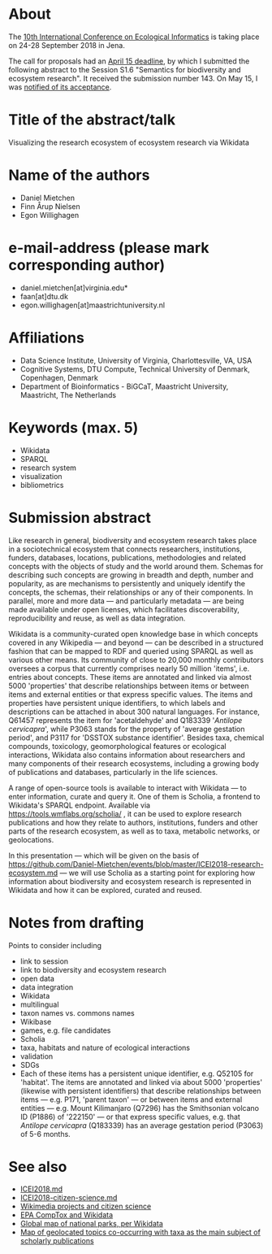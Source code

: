# About

The [10th International Conference on Ecological Informatics](http://icei2018.uni-jena.de/) is taking place on 24-28 September 2018 in Jena.

The call for proposals had an [April 15 deadline](http://icei2018.uni-jena.de/calls/), by which I submitted the following abstract to the Session S1.6 "Semantics for biodiversity and ecosystem research". It received the submission number 143. On May 15, I was [notified of its acceptance](https://github.com/Daniel-Mietchen/events/issues/339#issuecomment-389138931).

# Title of the abstract/talk

Visualizing the research ecosystem of ecosystem research via Wikidata

# Name of the authors

* Daniel Mietchen
* Finn Årup Nielsen
* Egon Willighagen

# e-mail-address (please mark corresponding author)

* daniel.mietchen[at]virginia.edu*
* faan[at]dtu.dk
* egon.willighagen[at]maastrichtuniversity.nl

# Affiliations

* Data Science Institute, University of Virginia, Charlottesville, VA, USA
* Cognitive Systems, DTU Compute, Technical University of Denmark, Copenhagen, Denmark
* Department of Bioinformatics - BiGCaT, Maastricht University, Maastricht, The Netherlands

# Keywords (max. 5)

- Wikidata
- SPARQL
- research system
- visualization
- bibliometrics

# Submission abstract

Like research in general, biodiversity and ecosystem research takes place in a sociotechnical ecosystem that connects researchers, institutions, funders, databases, locations, publications, methodologies and related concepts with the objects of study and the world around them. Schemas for describing such concepts are growing in breadth and depth, number and popularity, as are mechanisms to persistently and uniquely identify the concepts, the schemas, their relationships or any of their components. In parallel, more and more data &mdash; and particularly metadata &mdash; are being made available under open licenses, which facilitates discoverability, reproducibility and reuse, as well as data integration.

Wikidata is a community-curated open knowledge base in which concepts covered in any Wikipedia &mdash; and beyond &mdash; can be described in a structured fashion that can be mapped to RDF and queried using SPARQL as well as various other means. Its community of close to 20,000 monthly contributors oversees a corpus that currently comprises nearly 50 million 'items', i.e. entries about concepts. These items are annotated and linked via almost 5000 'properties' that describe relationships between items or between items and external entities or that express specific values. The items and properties have persistent unique identifiers, to which labels and descriptions can be attached in about 300 natural languages. For instance, Q61457 represents the item for 'acetaldehyde' and Q183339 '*Antilope cervicapra*', while P3063 stands for the property of 'average gestation period', and P3117 for 'DSSTOX substance identifier'. Besides taxa, chemical compounds, toxicology, geomorphological features or ecological interactions, Wikidata also contains information about researchers and many components of their research ecosystems, including a growing body of publications and databases, particularly in the life sciences.

A range of open-source tools is available to interact with Wikidata &mdash; to enter information, curate and query it. One of them is Scholia, a frontend to Wikidata's SPARQL endpoint. Available via https://tools.wmflabs.org/scholia/ , it can be used to explore research publications and how they relate to authors, institutions, funders and other parts of the research ecosystem, as well as to taxa, metabolic networks, or geolocations. 

In this presentation &mdash; which will be given on the basis of https://github.com/Daniel-Mietchen/events/blob/master/ICEI2018-research-ecosystem.md &mdash; we will use Scholia as a starting point for exploring how information about biodiversity and ecosystem research is represented in Wikidata and how it can be explored, curated and reused.

# Notes from drafting
Points to consider including
- link to session
- link to biodiversity and ecosystem research
- open data
- data integration
- Wikidata
- multilingual
- taxon names vs. commons names
- Wikibase
- games, e.g. file candidates
- Scholia
- taxa, habitats and nature of ecological interactions
- validation
- SDGs
- Each of these items has a persistent unique identifier, e.g. Q52105 for 'habitat'. The items are annotated and linked via about 5000 'properties' (likewise with persistent identifiers) that describe relationships between items &mdash; e.g. P171, 'parent taxon' &mdash; or between items and external entities &mdash; e.g. Mount Kilimanjaro (Q7296) has the Smithsonian volcano ID (P1886) of '222150' &mdash; or that express specific values, e.g. that *Antilope cervicapra* (Q183339) has an average gestation period (P3063) of 5-6 months.

# See also 

* [ICEI2018.md](ICEI2018.md)
* [ICEI2018-citizen-science.md](ICEI2018-citizen-science.md)
* [Wikimedia projects and citizen science](https://www.wikidata.org/wiki/User:Daniel_Mietchen/ECSA_2018)
* [EPA CompTox and Wikidata](http://chem-bla-ics.blogspot.bg/2017/01/epa-comptox-dashboard-ids-in-wikidata.html)
* [Global map of national parks, per Wikidata](https://twitter.com/SciHiBlog/status/987984942050217984)
* [Map of geolocated topics co-occurring with taxa as the main subject of scholarly publications](https://query.wikidata.org/#%23defaultView%3AMap%0ASELECT%0A%20%20%3Flocation%20%3FlocationLabel%0A%20%20%3Fgeo%0A%20%20%3Fexample_work%20%3Fexample_workLabel%0AWITH%20%7B%0A%20%20SELECT%0A%20%20%20%20%3Flocation%20%3Fgeo%0A%20%20%20%20%28SAMPLE%28%3Fwork%29%20AS%20%3Fexample_work%29%0A%20%20WHERE%20%7B%0A%20%20%20%20%23%20Find%20works%20that%20are%20marked%20with%20main%20subject%20of%20the%20topic.%0A%20%20%20%20%3Fwork%20wdt%3AP921%20%3Ftopic%20.%0A%20%20%20%20%3Ftopic%20wdt%3AP31%20wd%3AQ16521%20.%0A%20%20%20%20%0A%20%20%20%20%23%20Identify%20co-occuring%20topic%20that%20is%20geo-locatable.%20%0A%20%20%20%20%3Fwork%20wdt%3AP921%20%3Flocation%20.%0A%20%20%20%20%3Flocation%20wdt%3AP625%20%3Fgeo%20.%0A%20%20%7D%0A%20%20GROUP%20BY%20%3Flocation%20%3Fgeo%0A%7D%20AS%20%25results%0AWHERE%20%7B%0A%20%20INCLUDE%20%25results%0A%20%20%0A%20%20%23%20Label%20the%20results%0A%20%20SERVICE%20wikibase%3Alabel%20%7B%0A%20%20%20%20bd%3AserviceParam%20wikibase%3Alanguage%20%22en%2Cda%2Cde%2Ces%2Cfr%2Cjp%2Cnl%2Cno%2Cru%2Csv%2Czh%22.%0A%20%20%7D%0A%7D%0A)
